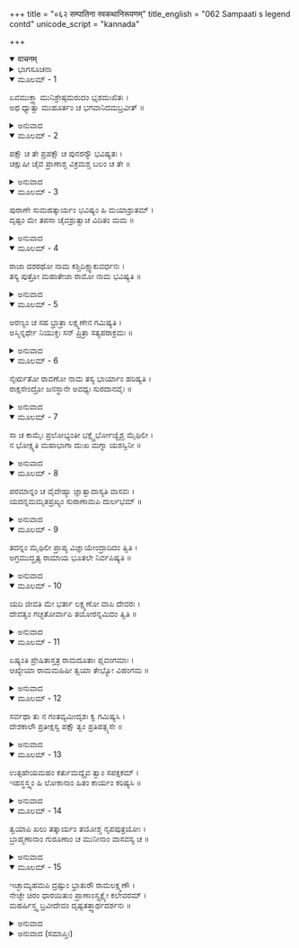 +++
title = "०६२ सम्पातिना स्वकथानिरूपणम्"
title_english = "062 Sampaati s legend contd"
unicode_script = "kannada"

+++
<details open><summary>वाचनम्</summary>

<div class="audioEmbed"  caption="श्रीराम-हरिसीताराममूर्ति-घनपाठिभ्यां वचनम्" src="https://archive.org/download/Ramayana-recitation-Sriram-harisItArAmamUrti-Ghanapaati-v2/Kanda_4/Kanda_4_KSK-062-Sampaati_s_legend_[contd.].mp3"></div>
</details>



<details><summary>ಭಾಗಸೂಚನಾ</summary>

ನಿಶಾಕರ ಮುನಿಯು ಸಂಪಾತಿಗೆ ಸಾಂತ್ವನ ನೀಡುತ್ತಾ ಮುಂದೆ ಶ್ರೀರಾಮಚಂದ್ರನ ಕಾರ್ಯದಲ್ಲಿ ಸಹಾಯ ಮಾಡಲು ಬದುಕಿ ಇರುವಂತೆ ಆದೇಶಿಸಿದುದು
</details>

<details open><summary>ಮೂಲಮ್ - 1</summary>

ಏವಮುಕ್ತ್ವಾ ಮುನಿಶ್ರೇಷ್ಠಮರುದಂ ಭೃಶದುಃಖಿತಃ ।  
ಅಥ ಧ್ಯಾತ್ವಾ ಮುಹೂರ್ತಂ ಚ ಭಗವಾನಿದಮಬ್ರವೀತ್ ॥
</details>

<details><summary>ಅನುವಾದ</summary>

ವಾನರರೇ! ಆ ಮುನಿಶ್ರೇಷ್ಠರಲ್ಲಿ ಹೀಗೆ ಹೇಳಿ ನಾನು ಬಹಳ ದುಃಖಿತನಾಗಿ ವಿಲಾಪಿಸತೊಡಗಿದೆ. ನನ್ನ ಮಾತನ್ನು ಕೇಳಿ ಸ್ವಲ್ಪ ಹೊತ್ತು ಧ್ಯಾನಮಾಡಿ ಮಹರ್ಷಿ ನಿಶಾಕರ ಮುನಿಗಳು ಹೇಳಿದರು .॥1॥
</details>

<details open><summary>ಮೂಲಮ್ - 2</summary>

ಪಕ್ಷೌ ಚ ತೇ ಪ್ರಪಕ್ಷೌ ಚ ಪುನರನ್ಯೌ ಭವಿಷ್ಯತಃ ।  
ಚಕ್ಷುಷೀ ಚೈವ ಪ್ರಾಣಾಶ್ಚ ವಿಕ್ರಮಶ್ಚ ಬಲಂ ಚ ತೇ ॥
</details>

<details><summary>ಅನುವಾದ</summary>

ಸಂಪಾತಿಯೇ! ಚಿಂತಿಸ ಬೇಡ. ನಿನ್ನ ಚಿಕ್ಕ ಮತ್ತು ದೊಡ್ಡ ಎರಡು ರೀತಿಯ ರೆಕ್ಕೆಗಳು ಪುನಃ ಹುಟ್ಟುವವು. ಕಣ್ಣುಗಳೂ ಸರಿಯಾಗುವವು, ಕಳೆದು ಹೋದ ಪ್ರಾಣಶಕ್ತಿ, ಬಲ-ಪರಾಕ್ರಮ ಎಲ್ಲವೂ ಮರಳಿ ಬರುವುದು.॥2॥
</details>

<details open><summary>ಮೂಲಮ್ - 3</summary>

ಪುರಾಣೇ ಸುಮಹತ್ಕಾರ್ಯಂ ಭವಿಷ್ಯಂ ಹಿ ಮಯಾಶ್ರುತಮ್ ।  
ದೃಷ್ಟಂ ಮೇ ತಪಸಾ ಚೈವಶ್ರುತ್ವಾಚ ವಿದಿತಂ ಮಮ ॥
</details>

<details><summary>ಅನುವಾದ</summary>

ಮುಂದೆ ಆಗುವ ಅನೇಕ ದೊಡ್ಡ-ದೊಡ್ಡ ಕಾರ್ಯಗಳ ಕುರಿತು ಪುರಾಣಗಳಲ್ಲಿ ನಾನು ಕೇಳಿರುವೆನು. ಕೇಳಿ ತಪಸ್ಸಿನಿಂದಲೂ ನಾನು ಆ ಎಲ್ಲ ಮಾತುಗಳನ್ನು ಪ್ರತ್ಯಕ್ಷವಾಗಿ ತಿಳಿದಿರುವೆನು.॥3॥
</details>

<details open><summary>ಮೂಲಮ್ - 4</summary>

ರಾಜಾ ದಶರಥೋ ನಾಮ ಕಶ್ಚಿದಿಕ್ಷ್ವಾಕುವರ್ಧನಃ ।  
ತಸ್ಯ ಪುತ್ರೋ ಮಹಾತೇಜಾ ರಾಮೋ ನಾಮ ಭವಿಷ್ಯತಿ ॥
</details>

<details><summary>ಅನುವಾದ</summary>

ಇಕ್ಷ್ವಾಕುವಂಶವರ್ಧನನಾದ ದಶರಥ ಎಂಬ ಹೆಸರಿನಿಂದ ಒಬ್ಬ ಪ್ರಸಿದ್ಧ ರಾಜನಾಗುವನು. ಅವನಿಗೆ ಮಹಾತೇಜಸ್ವೀ ಶ್ರೀರಾಮನೆಂಬ ಹೆಸರಿನಿಂದ ಪ್ರಸಿದ್ಧನಾದ ಪುತ್ರನು ಹುಟ್ಟುವನು.॥4॥
</details>

<details open><summary>ಮೂಲಮ್ - 5</summary>

ಅರಣ್ಯಂ ಚ ಸಹ ಭ್ರಾತ್ರಾ ಲಕ್ಷ್ಮಣೇನ ಗಮಿಷ್ಯತಿ ।  
ಅಸ್ಮಿನ್ನರ್ಥೇ ನಿಯುಕ್ತಃ ಸನ್ ಪ್ರಿತ್ರಾ ಸತ್ಯಪರಾಕ್ರಮಃ ॥
</details>

<details><summary>ಅನುವಾದ</summary>

ಸತ್ಯ ಪರಾಕ್ರಮಿ ಶ್ರೀರಾಮಚಂದ್ರನು ತನ್ನ ಪತ್ನೀ ಸೀತೆ ಮತ್ತು ಲಕ್ಷ್ಮಣನೊಂದಿಗೆ ಪಿತೃವಾಕ್ಯ ಪರಿಪಾಲನೆಗಾಗಿ ಕಾಡಿಗೆ ಹೋಗುವನು.॥5॥
</details>

<details open><summary>ಮೂಲಮ್ - 6</summary>

ನೈರ್ಋತೋ ರಾವಣೋ ನಾಮ ತಸ್ಯ ಭಾರ್ಯಾಂ ಹರಿಷ್ಯತಿ ।  
ರಾಕ್ಷಸೇಂದ್ರೋ ಜನಸ್ಥಾನೇ ಅವಧ್ಯಃ ಸುರದಾನವೈಃ ॥
</details>

<details><summary>ಅನುವಾದ</summary>

ವನವಾಸ ಕಾಲದಲ್ಲಿ ಜನಸ್ಥಾನದಲ್ಲಿ ಇರುವಾಗ, ಅವನ ಪತ್ನೀ ಸೀತೆಯನ್ನು ರಾಕ್ಷಸರ ರಾಜನಾದ ದೇವತೆಗಳಿಗೆ ಮತ್ತು ದಾನವರಿಗೂ ಅವಧ್ಯನಾದ ರಾವಣನೆಂಬ ಅಸುರನು ಕದ್ದುಕೊಂಡು ಹೋಗುವನು.॥6॥
</details>

<details open><summary>ಮೂಲಮ್ - 7</summary>

ಸಾ ಚ ಕಾಮೈಃ ಪ್ರಲೋಭ್ಯಂತೀ ಭಕ್ಷ್ಯೈರ್ಭೋಜ್ಯೈಶ್ಚ ಮೈಥಿಲೀ ।  
ನ ಭೋಕ್ಷ್ಯತಿ ಮಹಾಭಾಗಾ ದುಃಖ ಮಗ್ನಾ ಯಶಸ್ವಿನೀ ॥
</details>

<details><summary>ಅನುವಾದ</summary>

ಮಿಥಿಲೇಶ ಕುಮಾರಿ ಸೀತೆಯು ಬಹಳ ಯಶಸ್ವಿನಿಯೂ, ಸೌಭಾಗ್ಯವತಿಯೂ, ಆಗುವಳು. ರಾಕ್ಷಸರಾಜನು ಆಕೆಗೆ ಅನೇಕ ಭೋಗಗಳನ್ನು, ಭಕ್ಷ-ಭೋಜ್ಯಾದಿ ಪದಾರ್ಥಗಳ ಪ್ರಲೋಭನೆ ಒಡ್ಡಿದರೂ, ಅವನ್ನು ಆಕೆಯು ಸ್ವೀಕರಿಸಲಾರಳು ಹಾಗೂ ನಿರಂತರ ತನ್ನ ಪತಿಗಾಗಿ ಚಿಂತಿತಳಾಗಿ ದುಃಖದಲ್ಲಿ ಮುಳುಗಿರುವಳು.॥7॥
</details>

<details open><summary>ಮೂಲಮ್ - 8</summary>

ಪರಮಾನ್ನಂ ಚ ವೈದೇಹ್ಯಾ ಜ್ಞಾತ್ವಾದಾಸ್ಯತಿ ವಾಸವಃ ।  
ಯದನ್ನಮಮೃತಪ್ರಖ್ಯಂ ಸುರಾಣಾಮಪಿ ದುರ್ಲಭಮ್ ॥
</details>

<details><summary>ಅನುವಾದ</summary>

ಸೀತೆಯು ರಾಕ್ಷಸನ ಅನ್ನವನ್ನು ಸ್ವೀಕರಿಸುವುದಿಲ್ಲವೆಂದು ತಿಳಿದು ದೇವೇಂದ್ರನು ಆಕೆಗಾಗಿ ಅಮೃತದಂತೆ ದೇವತೆಗಳಿಗೂ ದುರ್ಲಭವಾದ ಪಾಯಸ ವನ್ನು ನಿವೇದಿಸುವನು.॥8॥
</details>

<details open><summary>ಮೂಲಮ್ - 9</summary>

ತದನ್ನಂ ಮೈಥಿಲೀ ಪ್ರಾಪ್ಯ ವಿಜ್ಞಾಯೇಂದ್ರಾದಿದಂ ತ್ವಿತಿ ।  
ಅಗ್ರಮುದ್ಧೃತ್ಯ ರಾಮಾಯ ಭೂತಲೇ ನಿರ್ವಪಿಷ್ಯತಿ ॥
</details>

<details><summary>ಅನುವಾದ</summary>

ಆ ಪಾಯಸವನ್ನು ಇಂದ್ರನು ಕೊಟ್ಟಿರುವನೆಂದು ತಿಳಿದು ಜಾನಕಿಯು ಸ್ವೀಕರಿಸುವಳು ಮತ್ತು ಮೊಟ್ಟ ಮೊದಲು ಅದರ ಮೇಲಿನ ಸ್ವಲ್ಪ ಭಾಗವನ್ನು ತೆಗೆದು ಶ್ರೀರಾಮನ ಉದ್ದೇಶದಿಂದ ನೆಲದಲ್ಲಿ ಇಡುವಳು.॥9॥
</details>

<details open><summary>ಮೂಲಮ್ - 10</summary>

ಯದಿ ಜೀವತಿ ಮೇ ಭರ್ತಾ ಲಕ್ಷ್ಮಣೋ ವಾಪಿ ದೇವರಃ ।  
ದೇವತ್ವಂ ಗಚ್ಛತೋರ್ವಾಪಿ ತಯೋರನ್ನಮಿದಂ ತ್ವಿತಿ ॥
</details>

<details><summary>ಅನುವಾದ</summary>

ಆಗ ಅವಳು ನನ್ನ ಪತಿ ಭಗವಾನ್ ಶ್ರೀರಾಮ ಮತ್ತು ಮೈದುನ ಲಕ್ಷ್ಮಣನು ಜೀವಂತರಾಗಿದ್ದರೆ, ಅಥವಾ ದೇವತ್ವವನ್ನು ಪಡೆದಿದ್ದರೂ ಈ ಅನ್ನವು ಅವರಿಗಾಗಿ ಸಮರ್ಪಿತವಾಗಿದೆ ಎಂದು ಹೇಳುವಳು.॥10॥
</details>

<details open><summary>ಮೂಲಮ್ - 11</summary>

ಏಷ್ಯಂತಿ ಪ್ರೇಷಿತಾಸ್ತತ್ರ ರಾಮದೂತಾಃ ಪ್ಲವಂಗಮಾಃ ।  
ಆಖ್ಯೇಯಾ ರಾಮಮಹಿಷೀ ತ್ವಯಾ ತೇಭ್ಯೋ ವಿಹಂಗಮ ॥
</details>

<details><summary>ಅನುವಾದ</summary>

ಸಂಪಾತಿಯೇ! ರಘುನಾಥನು ಸೀತಾನ್ವೇಷಣೆಗಾಗಿ ಕಳಿಸಿದ ವಾನರರು ಇಲ್ಲಿಗೆ ಬರುವರು. ಅವರಿಗೆ ಶ್ರೀರಾಮ ಪತ್ನಿಯಾದ ಸೀತೆಯು ಎಲ್ಲಿರುವಳೆಂದು ನೀನು ತಿಳಿಸುವುದು.॥11॥
</details>

<details open><summary>ಮೂಲಮ್ - 12</summary>

ಸರ್ವಥಾ ತು ನ ಗಂತವ್ಯಮೀದೃಶಃ ಕ್ವ ಗಮಿಷ್ಯಸಿ ।  
ದೇಶಕಾಲೌ ಪ್ರತೀಕ್ಷಸ್ವ ಪಕ್ಷೌ ತ್ವಂ ಪ್ರತಿಪತ್ಸ್ಯಸೇ ॥
</details>

<details><summary>ಅನುವಾದ</summary>

ಇಲ್ಲಿಂದ ಯಾವ ರೀತಿಯಿಂದಲೂ ಎಲ್ಲಿಗೂ ಹೋಗಬಾರದು. ಇಂತಹ ಸ್ಥಿತಿಯಲ್ಲಿ ನೀನು ಹೋಗುವುದಾದರೂ ಎಲ್ಲಿಗೆ? ದೇಶಕಾಲವನ್ನು ಪ್ರತೀಕ್ಷೆ ಮಾಡುತ್ತಾ ಇರು. ನಿನಗೆ ಮತ್ತೆ ಹೊಸ ರೆಕ್ಕೆಗಳು ಮೂಡುವವು.॥12॥
</details>

<details open><summary>ಮೂಲಮ್ - 13</summary>

ಉತ್ಸಹೇಯಮಹಂ ಕರ್ತುಮದ್ಯೈವ ತ್ವಾಂ ಸಪಕ್ಷಕಮ್ ।  
ಇಹಸ್ಥಸ್ತ್ವಂ ಹಿ ಲೋಕಾನಾಂ ಹಿತಂ ಕಾರ್ಯಂ ಕರಿಷ್ಯಸಿ ॥
</details>

<details><summary>ಅನುವಾದ</summary>

ನಾನು ಇಂದೇ ನಿನ್ನನ್ನು ಪಕ್ಷಯುಕ್ತವಾಗಿಸಬಲ್ಲೆನು, ಆದರೆ ನೀನು ಇಲ್ಲೇ ಇರುವುದರಿಂದ ಜಗತ್ತಿಗೆ ಹಿತಕರ ಕಾರ್ಯ ಮಾಡಬಲ್ಲೆ, ಆದ್ದರಿಂದ ಹಾಗೆ ನಾನು ಮಾಡುವುದಿಲ್ಲ.॥13॥
</details>

<details open><summary>ಮೂಲಮ್ - 14</summary>

ತ್ವಯಾಪಿ ಖಲು ತತ್ಕಾರ್ಯಂ ತಯೋಶ್ಚ ನೃಪಪುತ್ರಯೋಃ ।  
ಬ್ರಾಹ್ಮಣಾನಾಂ ಗುರೂಣಾಂ ಚ ಮುನೀನಾಂ ವಾಸವಸ್ಯ ಚ ॥
</details>

<details><summary>ಅನುವಾದ</summary>

ನೀನೂ ಆ ಇಬ್ಬರೂ ರಾಜಕುಮಾರರ ಕಾರ್ಯದಲ್ಲಿ ಸಹಾಯ ಮಾಡು. ಆ ಕಾರ್ಯವು ಕೇವಲ ಅವನದ್ದೇ ಅಲ್ಲ, ಸಮಸ್ತ ಬ್ರಾಹ್ಮಣರ, ಗುರುಹಿರಿಯರ, ಮುನಿಗಳ ಮತ್ತು ದೇವೇಂದ್ರನ ಕಾರ್ಯವೂ ಆಗಿದೆ.॥14॥
</details>

<details open><summary>ಮೂಲಮ್ - 15</summary>

ಇಚ್ಛಾಮ್ಯಹಮಪಿ ದ್ರಷ್ಟುಂ ಭ್ರಾತುರೌ ರಾಮಲಕ್ಷ್ಮಣೌ ।  
ನೇಚ್ಛೇ ಚಿರಂ ಧಾರಯಿತುಂ ಪ್ರಾಣಾಂಸ್ತ್ಯಕ್ಷ್ಯೇ ಕಲೇವರಮ್ ।  
ಮಹರ್ಷಿಸ್ತ್ವ ಬ್ರವೀದೇವಂ ದೃಷ್ಟತತ್ತ್ವಾರ್ಥದರ್ಶನಃ ॥
</details>

<details><summary>ಅನುವಾದ</summary>

ನಾನೂ ಕೂಡ ಅವರಿಬ್ಬರನ್ನು ದರ್ಶಿಸಬೇಕೆಂದಿದ್ದರೂ ಹೆಚ್ಚು ಕಾಲದವರೆಗೆ ಈ ಪ್ರಾಣಗಳನ್ನು ಧರಿಸಿಕೊಳ್ಳುವುದು ನನಗೆ ಇಚ್ಛೆ ಇಲ್ಲ. ಆದ್ದರಿಂದ ಆ ಸಮಯ ಬರುವ ಮೊದಲೇ ನಾನು ಪ್ರಾಣತ್ಯಾಗ ಮಾಡುವೆನು. ಎಂದು ಆ ತತ್ತ್ವದರ್ಶಿ ಮಹರ್ಷಿಯು ನನ್ನಲ್ಲಿ ಹೇಳಿದ್ದರು.॥15॥
</details>

<details><summary>ಅನುವಾದ (ಸಮಾಪ್ತಿಃ)</summary>

ಶ್ರೀ ವಾಲ್ಮೀಕಿವಿರಚಿತ ಆರ್ಷರಾಮಾಯಣ ಆದಿಕಾವ್ಯದ ಕಿಷ್ಕಿಂಧಾಕಾಂಡದ ಅರವತ್ತೆರಡನೆಯ ಸರ್ಗ ಸಂಪೂರ್ಣವಾಯಿತು.॥62॥
</details>
